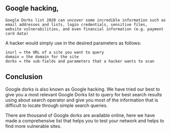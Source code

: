 ## Google hacking, 
```
Google Dorks list 2020 can uncover some incredible information such as 
email addresses and lists, login credentials, sensitive files,
website vulnerabilities, and even financial information (e.g. payment card data)
```

A hacker would simply use in the desired parameters as follows:

    inurl = the URL of a site you want to query
    domain = the domain for the site
    dorks = the sub-fields and parameters that a hacker wants to scan
    
    
    
## Conclusion

Google dorks is also known as Google hacking. We have tried our best to
give you a most relevant Google Dorks list to query for best search results
using about search operator and give you most of the information that is
difficult to locate through simple search queries.

There are thousand of Google dorks are available online, here we have made
a comprehensive list that helps you to test your network and helps to find more vulnerable sites.
